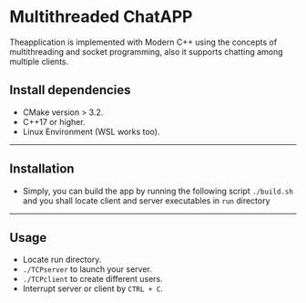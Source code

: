 # Multithreaded ChatAPP

Theapplication is implemented with Modern C++ using the concepts of multithreading and socket programming, also it supports chatting among multiple clients.

## Install dependencies

- CMake version > 3.2.
- C++17 or higher.
- Linux Environment (WSL works too).

---

## Installation

- Simply, you can build the app by running the following script `./build.sh` and you shall locate client and server executables in `run` directory

---

## Usage

- Locate run directory.
- `./TCPserver` to launch your server.
- `./TCPclient` to create different users.
- Interrupt server or client by `CTRL + C`.
